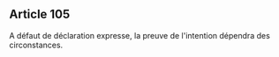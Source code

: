 Article 105
----
A défaut de déclaration expresse, la preuve de l'intention dépendra des
circonstances.
